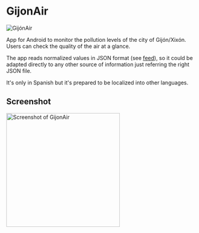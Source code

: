 GijonAir
========

<img src="http://panel.gijonair.es/static/img/gijon_air_1024.jpg" alt="GijónAir" />

App for Android to monitor the pollution levels of the city of Gijón/Xixón. 
Users can check the quality of the air at a glance.

The app reads normalized values in JSON format (see <a href="http://gijonair.es/estaciones.json">feed</a>), so it could be adapted directly to any other source of information just referring the right JSON file.


It's only in Spanish but it's prepared to be localized into other languages.

<h2>Screenshot</h2>

<img width="300" src="http://panel.gijonair.es/static/img/screenshot.png" alt="Screenshot of GijonAir"/>
